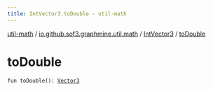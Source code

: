 ```yaml
---
title: IntVector3.toDouble - util-math
---
```


[util-math](../../index.html) / [io.github.sof3.graphmine.util.math](../index.html) / [IntVector3](index.html) / [toDouble](./to-double.html)

# toDouble

`fun toDouble(): `[`Vector3`](../-vector3/index.html)
